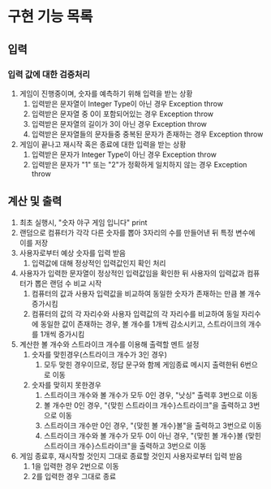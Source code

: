 # 구현 기능 목록
## 입력
### 입력 값에 대한 검증처리
1. 게임이 진행중이며, 숫자를 예측하기 위해 입력을 받는 상황
   1. 입력받은 문자열이 Integer Type이 아닌 경우 Exception throw
   2. 입력받은 문자열 중 0이 포함되어있는 경우 Exception throw
   3. 입력받은 문자열의 길이가 3이 아닌 경우 Exception throw
   4. 입력받은 문자열들의 문자들중 중복된 문자가 존재하는 경우 Exception throw
2. 게임이 끝나고 재시작 혹은 종료에 대한 입력을 받는 상황
   1. 입력받은 문자가 Integer Type이 아닌 경우 Exception throw
   2. 입력받은 문자가 "1" 또는 "2"가 정확하게 일치하지 않는 경우 Exception throw

## 계산 및 출력
1. 최초 실행시, "숫자 야구 게임 입니다" print
2. 랜덤으로 컴퓨터가 각각 다른 숫자를 뽑아 3자리의 수를 만들어낸 뒤 특정 변수에 이를 저장
3. 사용자로부터 예상 숫자를 입력 받음
   1. 입력값에 대해 정상적인 입력값인지 확인 처리
4. 사용자가 입력한 문자열이 정상적인 입력값임을 확인한 뒤 사용자의 입력값과 컴퓨터가 뽑은 랜덤 수 비교 시작
   1. 컴퓨터의 값과 사용자 입력값을 비교하여 동일한 숫자가 존재하는 만큼 볼 개수 증가시킴
   2. 컴퓨터의 값의 각 자리수와 사용자 입력값의 각 자리수를 비교하여 동일 자리수에 동일한 값이 존재하는 경우, 볼 개수를 1개씩 감소시키고, 스트라이크의 개수를 1개씩 증가시킴
5. 계산한 볼 개수와 스트라이크 개수를 이용해 출력할 멘트 설정
   1. 숫자를 맞힌경우(스트라이크 개수가 3인 경우) 
      1. 모두 맞힌 경우이므로, 정답 문구와 함께 게임종료 메시지 출력한뒤 6번으로 이동
   2. 숫자를 맞히지 못한경우
      1. 스트라이크 개수와 볼 개수가 모두 0인 경우, "낫싱" 출력후 3번으로 이동
      2. 볼 개수만 0인 경우, "{맞힌 스트라이크 개수}스트라이크"을 출력하고 3번으로 이동
      3. 스트라이크 개수만 0인 경우, "{맞힌 볼 개수}볼"을 출력하고 3번으로 이동
      4. 스트라이크 개수와 볼 개수가 모두 0이 아닌 경우, "{맞힌 볼 개수}볼 {맞힌 스트라이크 개수}스트라이크"을 출력하고 3번으로 이동
6. 게임 종료후, 재시작할 것인지 그대로 종료할 것인지 사용자로부터 입력 받음
   1. 1을 입력한 경우 2번으로 이동
   2. 2를 입력한 경우 그대로 종료
